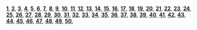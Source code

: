 <span style="color:green">**[1](problems/ID001)**</span>, <span style="color:black">**[2](problems/ID002)**</span>, <span style="color:black">**[3](problems/ID003)**</span>, <span style="color:black">**[4](problems/ID004)**</span>, <span style="color:black">**[5](problems/ID005)**</span>, <span style="color:black">**[6](problems/ID006)**</span>, <span style="color:black">**[7](problems/ID007)**</span>, <span style="color:black">**[8](problems/ID008)**</span>, <span style="color:black">**[9](problems/ID009)**</span>, <span style="color:black">**[10](problems/ID010)**</span>, 
<span style="color:black">**[11](problems/ID011)**</span>, <span style="color:black">**[12](problems/ID012)**</span>, <span style="color:black">**[13](problems/ID013)**</span>, <span style="color:black">**[14](problems/ID014)**</span>, <span style="color:black">**[15](problems/ID015)**</span>, <span style="color:black">**[16](problems/ID016)**</span>, <span style="color:black">**[17](problems/ID017)**</span>, <span style="color:black">**[18](problems/ID018)**</span>, <span style="color:black">**[19](problems/ID019)**</span>, <span style="color:black">**[20](problems/ID020)**</span>, 
<span style="color:black">**[21](problems/ID021)**</span>, <span style="color:black">**[22](problems/ID022)**</span>, <span style="color:green">**[23](problems/ID023)**</span>, <span style="color:black">**[24](problems/ID024)**</span>, <span style="color:black">**[25](problems/ID025)**</span>, <span style="color:black">**[26](problems/ID026)**</span>, <span style="color:black">**[27](problems/ID027)**</span>, <span style="color:black">**[28](problems/ID028)**</span>, <span style="color:black">**[29](problems/ID029)**</span>, <span style="color:black">**[30](problems/ID030)**</span>, 
<span style="color:black">**[31](problems/ID031)**</span>, <span style="color:black">**[32](problems/ID032)**</span>, <span style="color:black">**[33](problems/ID033)**</span>, <span style="color:black">**[34](problems/ID034)**</span>, <span style="color:black">**[35](problems/ID035)**</span>, <span style="color:black">**[36](problems/ID036)**</span>, <span style="color:black">**[37](problems/ID037)**</span>, <span style="color:black">**[38](problems/ID038)**</span>, <span style="color:black">**[39](problems/ID039)**</span>, <span style="color:black">**[40](problems/ID040)**</span>, 
<span style="color:black">**[41](problems/ID041)**</span>, <span style="color:black">**[42](problems/ID042)**</span>, <span style="color:black">**[43](problems/ID043)**</span>, <span style="color:green">**[44](problems/ID044)**</span>, <span style="color:black">**[45](problems/ID045)**</span>, <span style="color:black">**[46](problems/ID046)**</span>, <span style="color:black">**[47](problems/ID047)**</span>, <span style="color:black">**[48](problems/ID048)**</span>, <span style="color:black">**[49](problems/ID049)**</span>, <span style="color:black">**[50](problems/ID050)**</span>, 
